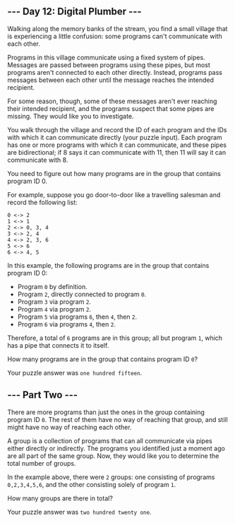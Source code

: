 ## --- Day 12: Digital Plumber ---

Walking along the memory banks of the stream, you find a small village that is experiencing a little confusion: some programs can't communicate with each other.

Programs in this village communicate using a fixed system of pipes. Messages are passed between programs using these pipes, but most programs aren't connected to each other directly. Instead, programs pass messages between each other until the message reaches the intended recipient.

For some reason, though, some of these messages aren't ever reaching their intended recipient, and the programs suspect that some pipes are missing. They would like you to investigate.

You walk through the village and record the ID of each program and the IDs with which it can communicate directly (your puzzle input). Each program has one or more programs with which it can communicate, and these pipes are bidirectional; if 8 says it can communicate with 11, then 11 will say it can communicate with 8.

You need to figure out how many programs are in the group that contains program ID 0.

For example, suppose you go door-to-door like a travelling salesman and record the following list:

```text
0 <-> 2
1 <-> 1
2 <-> 0, 3, 4
3 <-> 2, 4
4 <-> 2, 3, 6
5 <-> 6
6 <-> 4, 5
```

In this example, the following programs are in the group that contains program ID 0:

- Program ```0``` by definition.
- Program ```2```, directly connected to program ```0```.
- Program ```3``` via program ```2```.
- Program ```4``` via program ```2```.
- Program ```5``` via programs ```6```, then ```4```, then ```2```.
- Program ```6``` via programs ```4```, then ```2```.

Therefore, a total of ```6``` programs are in this group; all but program ```1```, which has a pipe that connects it to itself.

How many programs are in the group that contains program ID ```0```?

Your puzzle answer was ```one hundred fifteen```.

## --- Part Two ---

There are more programs than just the ones in the group containing program ID ```0```. The rest of them have no way of reaching that group, and still might have no way of reaching each other.

A group is a collection of programs that can all communicate via pipes either directly or indirectly. The programs you identified just a moment ago are all part of the same group. Now, they would like you to determine the total number of groups.

In the example above, there were ```2``` groups: one consisting of programs ```0,2,3,4,5,6```, and the other consisting solely of program ```1```.

How many groups are there in total?

Your puzzle answer was ```two hundred twenty one```.